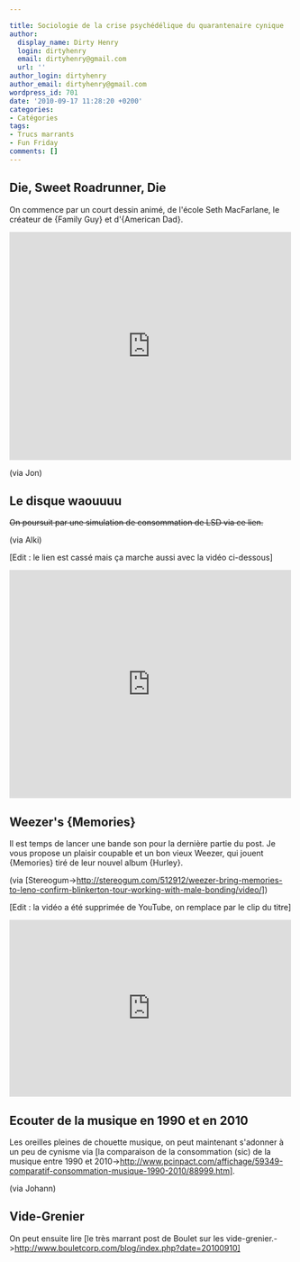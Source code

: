 ```yaml
---

title: Sociologie de la crise psychédélique du quarantenaire cynique
author:
  display_name: Dirty Henry
  login: dirtyhenry
  email: dirtyhenry@gmail.com
  url: ''
author_login: dirtyhenry
author_email: dirtyhenry@gmail.com
wordpress_id: 701
date: '2010-09-17 11:28:20 +0200'
categories:
- Catégories
tags:
- Trucs marrants
- Fun Friday
comments: []
---
```

<h2>Die, Sweet Roadrunner, Die</h2>

On commence par un court dessin animé, de l'école Seth MacFarlane, le créateur de {Family Guy} et d'{American Dad}.

<iframe width="500" height="405" src="http://www.youtube.com/embed/PgLvmp-TO0E" frameborder="0" allowfullscreen></iframe>

(via Jon)

<h2>Le disque waouuuu</h2>

<strike>On poursuit par une simulation de consommation de LSD via ce lien.</strike>

(via Alki)

[Edit : le lien est cassé mais ça marche aussi avec la vidéo ci-dessous]

<iframe width="500" height="405" src="http://www.youtube.com/embed/Vn1GaaLhz4g" frameborder="0" allowfullscreen></iframe>

<h2>Weezer's {Memories}</h2>

Il est temps de lancer une bande son pour la dernière partie du post. Je vous propose un plaisir coupable et un bon vieux Weezer, qui jouent {Memories} tiré de leur nouvel album {Hurley}.

(via [Stereogum->http://stereogum.com/512912/weezer-bring-memories-to-leno-confirm-blinkerton-tour-working-with-male-bonding/video/])

[Edit : la vidéo a été supprimée de YouTube, on remplace par le clip du titre]

<iframe width="500" height="314" src="http://www.youtube.com/embed/C5Fq3U_FjYc" frameborder="0" allowfullscreen></iframe>

<h2>Ecouter de la musique en 1990 et en 2010</h2>

Les oreilles pleines de chouette musique, on peut maintenant s'adonner à un peu de cynisme via [la comparaison de la consommation (sic) de la musique entre 1990 et 2010->http://www.pcinpact.com/affichage/59349-comparatif-consommation-musique-1990-2010/88999.htm].

(via Johann)

<h2>Vide-Grenier</h2>

On peut ensuite lire [le très marrant post de Boulet sur les vide-grenier.->http://www.bouletcorp.com/blog/index.php?date=20100910]

